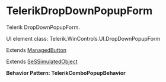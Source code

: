 # TelerikDropDownPopupForm

Telerik DropDownPopupForm.
 
UI element class: Telerik.WinControls.UI.DropDownPopupForm

Extends [ManagedButton](ManagedButton.md)

Extends [SeSSimulatedObject](SeSSimulatedObject.md)





**Behavior Pattern: TelerikComboPopupBehavior**


<!-- ============================== property summary ========================== -->

	
<!-- ============================== action summary ========================== -->


<!-- ============================== property detail ========================== -->
	
	
<!-- ============================== action detail ========================== -->
		


